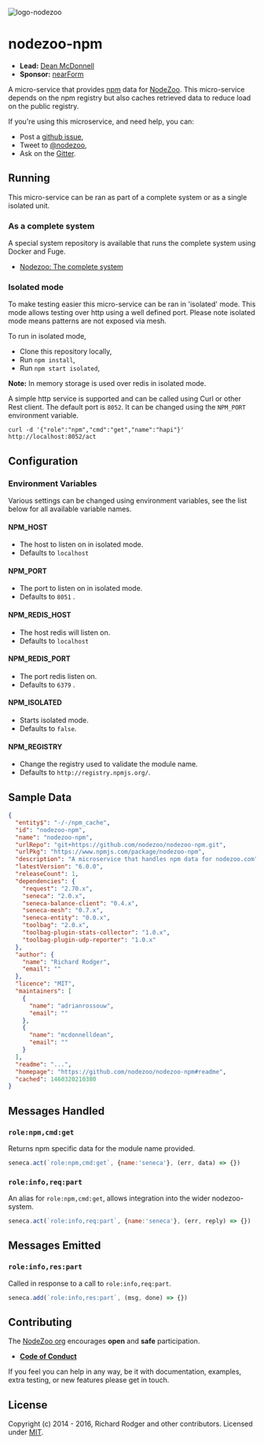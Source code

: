![logo-nodezoo][Logo]

# nodezoo-npm

- __Lead:__ [Dean McDonnell][Lead]
- __Sponsor:__ [nearForm][]

A micro-service that provides [npm][] data for [NodeZoo][]. This micro-service depends
on the npm registry but also caches retrieved data to reduce load on the public
registry.

If you're using this microservice, and need help, you can:

- Post a [github issue][],
- Tweet to [@nodezoo][],
- Ask on the [Gitter][gitter-url].

## Running
This micro-service can be ran as part of a complete system or as a single isolated
unit.

### As a complete system
A special system repository is available that runs the complete system using Docker
and Fuge.

- [Nodezoo: The complete system][System]

### Isolated mode
To make testing easier this micro-service can be ran in 'isolated' mode. This mode
allows testing over http using a well defined port. Please note isolated mode means
patterns are not exposed via mesh.

To run in isolated mode,

 - Clone this repository locally,
 - Run `npm install`,
 - Run `npm start isolated`,

__Note:__ In memory storage is used over redis in isolated mode.

A simple http service is supported and can be called using Curl or other Rest client.
The default port is `8052`. It can be changed using the `NPM_PORT` environment
variable.

```
curl -d '{"role":"npm","cmd":"get","name":"hapi"}' http://localhost:8052/act
```

## Configuration

### Environment Variables
Various settings can be changed using environment variables, see the list below for
all available variable names.

#### NPM_HOST
  - The host to listen on in isolated mode.
  - Defaults to `localhost`

#### NPM_PORT
  - The port to listen on in isolated mode.
  - Defaults to `8051` .

#### NPM_REDIS_HOST
  - The host redis will listen on.
  - Defaults to `localhost`

#### NPM_REDIS_PORT
  - The port redis listen on.
  - Defaults to `6379` .

#### NPM_ISOLATED
  - Starts isolated mode.
  - Defaults to `false`.

#### NPM_REGISTRY
  - Change the registry used to validate the module name.
  - Defaults to `http://registry.npmjs.org/`.

## Sample Data
```json
{
  "entity$": "-/-/npm_cache",
  "id": "nodezoo-npm",
  "name": "nodezoo-npm",
  "urlRepo": "git+https://github.com/nodezoo/nodezoo-npm.git",
  "urlPkg": "https://www.npmjs.com/package/nodezoo-npm",
  "description": "A microservice that handles npm data for nodezoo.com",
  "latestVersion": "6.0.0",
  "releaseCount": 1,
  "dependencies": {
    "request": "2.70.x",
    "seneca": "2.0.x",
    "seneca-balance-client": "0.4.x",
    "seneca-mesh": "0.7.x",
    "seneca-entity": "0.0.x",
    "toolbag": "2.0.x",
    "toolbag-plugin-stats-collector": "1.0.x",
    "toolbag-plugin-udp-reporter": "1.0.x"
  },
  "author": {
    "name": "Richard Rodger",
    "email": ""
  },
  "licence": "MIT",
  "maintainers": [
    {
      "name": "adrianrossouw",
      "email": ""
    },
    {
      "name": "mcdonnelldean",
      "email": ""
    }
  ],
  "readme": "...",
  "homepage": "https://github.com/nodezoo/nodezoo-npm#readme",
  "cached": 1460320210380
}
```

## Messages Handled

### `role:npm,cmd:get`
Returns npm specific data for the module name provided.

```js
seneca.act(`role:npm,cmd:get`, {name:'seneca'}, (err, data) => {})
```

### `role:info,req:part`
An alias for `role:npm,cmd:get`, allows integration into the wider nodezoo-system.

```js
seneca.act(`role:info,req:part`, {name:'seneca'}, (err, reply) => {})
```

## Messages Emitted

### `role:info,res:part`

Called in response to a call to `role:info,req:part`.

```js
seneca.add(`role:info,res:part`, (msg, done) => {})
```

## Contributing
The [NodeZoo org][] encourages __open__ and __safe__ participation.

- __[Code of Conduct][CoC]__

If you feel you can help in any way, be it with documentation, examples, extra testing, or new
features please get in touch.


## License
Copyright (c) 2014 - 2016, Richard Rodger and other contributors.
Licensed under [MIT][].

[CoC]: https://github.com/nodezoo/nodezoo-org/blob/master/CoC.md
[Logo]: https://raw.githubusercontent.com/nodezoo/nodezoo-org/master/assets/logo-nodezoo.png
[NPM]: http://npmjs.org
[NodeZoo]: https://github.com/rjrodger/nodezoo
[nearForm]: http://nearform.com
[Lead]: https://github.com/rjrodger
[NodeZoo org]: https://github.com/nodezoo
[MIT]: ./LICENSE
[github issue]: https://github.com/nodezoo/nodezoo-npm/issues
[@nodezoo]: http://twitter.com/nodezoo
[gitter-url]: https://gitter.im/nodezoo/nodezoo-org
[System]: https://github.com/nodezoo/nodezoo-system
